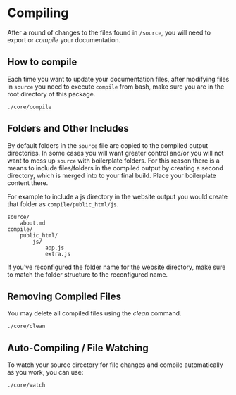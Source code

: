 # Compiling

After a round of changes to the files found in `/source`, you will need to export or _compile_ your documentation.

## How to compile

Each time you want to update your documentation files, after modifying files in `source` you need to execute `compile` from bash, make sure you are in the root directory of this package.

    ./core/compile

## Folders and Other Includes

By default folders in the `source` file are copied to the compiled output directories.  In some cases you will want greater control and/or you will not want to mess up `source` with boilerplate folders.  For this reason there is a means to include files/folders in the compiled output by creating a second directory, which is merged into to your final build.  Place your boilerplate content there.

For example to include a js directory in the website output you would create that folder as `compile/public_html/js`.

    source/
        about.md
    compile/
        public_html/
            js/
                app.js
                extra.js

If you've reconfigured the folder name for the website directory, make sure to match the folder structure to the reconfigured name.

## Removing Compiled Files

You may delete all compiled files using the _clean_ command.

    ./core/clean

## Auto-Compiling / File Watching

To watch your source directory for file changes and compile automatically as you work, you can use:

    ./core/watch
